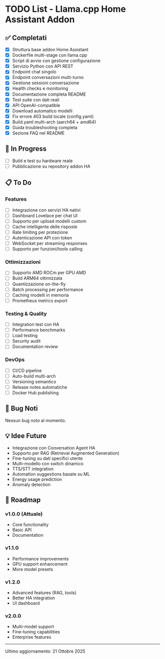 # TODO List - Llama.cpp Home Assistant Addon

## ✅ Completati

- [x] Struttura base addon Home Assistant
- [x] Dockerfile multi-stage con llama.cpp
- [x] Script di avvio con gestione configurazione
- [x] Servizio Python con API REST
- [x] Endpoint chat singolo
- [x] Endpoint conversazioni multi-turno
- [x] Gestione sessioni conversazione
- [x] Health checks e monitoring
- [x] Documentazione completa README
- [x] Test suite con dati reali
- [x] API OpenAI-compatible
- [x] Download automatico modelli
- [x] Fix errore 403 build locale (config.yaml)
- [x] Build.yaml multi-arch (aarch64 + amd64)
- [x] Guida troubleshooting completa
- [x] Sezione FAQ nel README

## 🚧 In Progress

- [ ] Build e test su hardware reale
- [ ] Pubblicazione su repository addon HA

## 📋 To Do

### Features
- [ ] Integrazione con servizi HA nativi
- [ ] Dashboard Lovelace per chat UI
- [ ] Supporto per upload modelli custom
- [ ] Cache intelligente delle risposte
- [ ] Rate limiting per protezione
- [ ] Autenticazione API con token
- [ ] WebSocket per streaming responses
- [ ] Supporto per funzioni/tools calling

### Ottimizzazioni
- [ ] Supporto AMD ROCm per GPU AMD
- [ ] Build ARM64 ottimizzata
- [ ] Quantizzazione on-the-fly
- [ ] Batch processing per performance
- [ ] Caching modelli in memoria
- [ ] Prometheus metrics export

### Testing & Quality
- [ ] Integration test con HA
- [ ] Performance benchmarks
- [ ] Load testing
- [ ] Security audit
- [ ] Documentation review

### DevOps
- [ ] CI/CD pipeline
- [ ] Auto-build multi-arch
- [ ] Versioning semantico
- [ ] Release notes automatiche
- [ ] Docker Hub publishing

## 🐛 Bug Noti

Nessun bug noto al momento.

## 💡 Idee Future

- Integrazione con Conversation Agent HA
- Supporto per RAG (Retrieval Augmented Generation)
- Fine-tuning su dati specifici utente
- Multi-modello con switch dinamico
- TTS/STT integration
- Automation suggestions basate su ML
- Energy usage prediction
- Anomaly detection

## 📅 Roadmap

### v1.0.0 (Attuale)
- Core functionality
- Basic API
- Documentation

### v1.1.0
- Performance improvements
- GPU support enhancement
- More model presets

### v1.2.0
- Advanced features (RAG, tools)
- Better HA integration
- UI dashboard

### v2.0.0
- Multi-model support
- Fine-tuning capabilities
- Enterprise features

---
Ultimo aggiornamento: 21 Ottobre 2025
